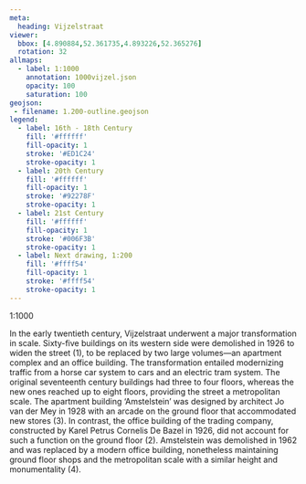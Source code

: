 ```yaml
---
meta:
  heading: Vijzelstraat
viewer:
  bbox: [4.890884,52.361735,4.893226,52.365276]
  rotation: 32
allmaps:
  - label: 1:1000
    annotation: 1000vijzel.json
    opacity: 100
    saturation: 100
geojson:
 - filename: 1.200-outline.geojson
legend:
  - label: 16th - 18th Century
    fill: '#ffffff'
    fill-opacity: 1
    stroke: '#ED1C24'
    stroke-opacity: 1
  - label: 20th Century
    fill: '#ffffff'
    fill-opacity: 1
    stroke: '#92278F'
    stroke-opacity: 1
  - label: 21st Century
    fill: '#ffffff'
    fill-opacity: 1
    stroke: '#006F3B'
    stroke-opacity: 1
  - label: Next drawing, 1:200
    fill: '#ffff54'
    fill-opacity: 1
    stroke: '#ffff54'
    stroke-opacity: 1
---
```

1:1000

In the early twentieth century, Vijzelstraat underwent a major transformation in scale. Sixty-five buildings on its western side were demolished in 1926 to widen the street (1), to be replaced by two large volumes—an apartment complex and an office building. The transformation entailed modernizing traffic from a horse car system to cars and an electric tram system. The original seventeenth century buildings had three to four floors, whereas the new ones reached up to eight floors, providing the street a metropolitan scale. The apartment building ‘Amstelstein’ was designed by architect Jo van der Mey in 1928 with an arcade on the ground floor that accommodated new stores (3). In contrast, the office building of the trading company, constructed by Karel Petrus Cornelis De Bazel in 1926, did not account for such a function on the ground floor (2). Amstelstein was demolished in 1962 and was replaced by a modern office building, nonetheless maintaining ground floor shops and the metropolitan scale with a similar height and monumentality (4).